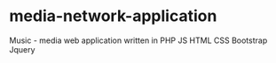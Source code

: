# media-network-application
Music - media web application written in PHP JS HTML CSS Bootstrap Jquery
